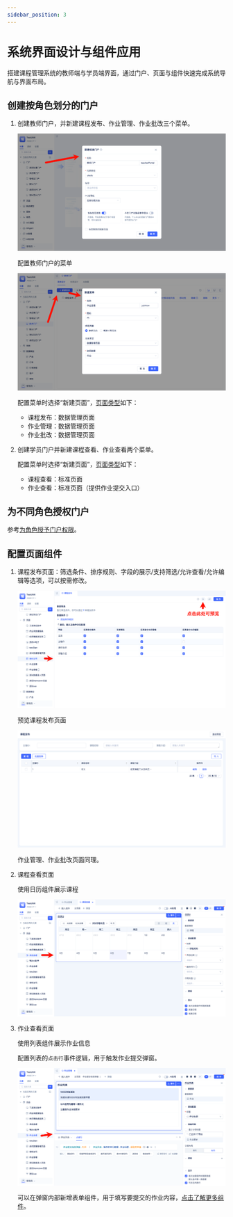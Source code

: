 ```yaml
---
sidebar_position: 3
---
```


# 系统界面设计与组件应用

搭建课程管理系统的教师端与学员端界面，通过门户、页面与组件快速完成系统导航与界面布局。

## 创建按角色划分的门户

1. 创建教师门户，并新建课程发布、作业管理、作业批改三个菜单。

   ![创建教师门户](./img/jitweb/创建门户.png)

   配置教师门户的菜单

   ![配置教师门户](./img/jitweb/配置门户菜单.png)
   
   配置菜单时选择“新建页面”，[页面类型](/docs/category/页面)如下：
     - 课程发布：数据管理页面
     - 作业管理：数据管理页面
     - 作业批改：数据管理页面

2. 创建学员门户并新建课程查看、作业查看两个菜单。

   配置菜单时选择“新建页面”，[页面类型](/docs/category/页面)如下：
      - 课程查看：标准页面
      - 作业查看：标准页面（提供作业提交入口）

## 为不同角色授权门户

参考[为角色授予门户权限](./登录认证与权限管理.md#为角色授予门户权限)。

## 配置页面组件

1. 课程发布页面：筛选条件、排序规则、字段的展示/支持筛选/允许查看/允许编辑等选项，可以按需修改。
   
   ![设置课程发布页面](./img/jitweb/设置课程发布页面.png)

   预览课程发布页面

   ![预览课程发布页面](./img/jitweb/预览课程发布页面.png)

   作业管理、作业批改页面同理。

2. 课程查看页面
   
   使用日历组件展示课程

   ![配置课程查看页面](./img/jitweb/配置课程查看页面.png)

3. 作业查看页面
   
   使用列表组件展示作业信息
   
   配置列表的`点击行`事件逻辑，用于触发作业提交弹窗。

   ![配置作业查看页面](./img/jitweb/配置作业查看页面.png)

   可以在弹窗内部新增表单组件，用于填写要提交的作业内容，[点击了解更多组件](/docs/category/组件)。



